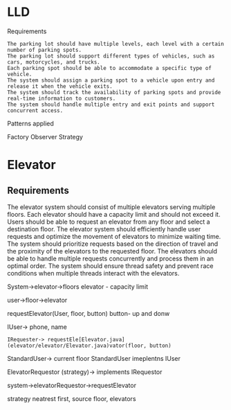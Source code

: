 # LLD
Requirements

    The parking lot should have multiple levels, each level with a certain number of parking spots.
    The parking lot should support different types of vehicles, such as cars, motorcycles, and trucks.
    Each parking spot should be able to accommodate a specific type of vehicle.
    The system should assign a parking spot to a vehicle upon entry and release it when the vehicle exits.
    The system should track the availability of parking spots and provide real-time information to customers.
    The system should handle multiple entry and exit points and support concurrent access.


Patterns applied

Factory
Observer
Strategy

# Elevator
## Requirements

The elevator system should consist of multiple elevators serving multiple floors.
Each elevator should have a capacity limit and should not exceed it.
Users should be able to request an elevator from any floor and select a destination floor.
The elevator system should efficiently handle user requests and optimize the movement of elevators to minimize waiting time.
The system should prioritize requests based on the direction of travel and the proximity of the elevators to the requested floor.
The elevators should be able to handle multiple requests concurrently and process them in an optimal order.
The system should ensure thread safety and prevent race conditions when multiple threads interact with the elevators.


System->elevator->floors
elevator - capacity limit

user->floor->elevator

requestElevator(User, floor, button)
button- up and donw

IUser-> phone, name

    IRequester-> requestEle[Elevator.java](elevator/elevator/Elevator.java)vator(floor, button)
StandardUser-> current floor
StandardUser imeplentns IUser

ElevatorRequestor (strategy)-> implements IRequestor


system->elevatorRequestor->requestElevator

strategy 
neatrest first, source floor, elevators




